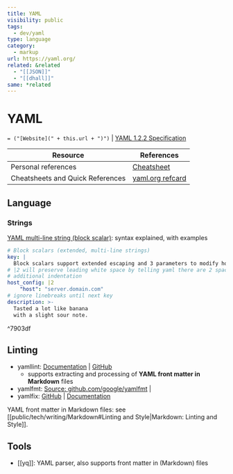 ```yaml
---
title: YAML
visibility: public
tags:
  - dev/yaml
type: language
category:
  - markup
url: https://yaml.org/
related: &related
  - "[[JSON]]"
  - "[[dhall]]"
same: *related
---
```

# YAML

`= ("[Website](" + this.url + ")")` | [YAML 1.2.2 Specification](https://yaml.org/spec/1.2.2/)

| Resource                         | References                                        |
| -------------------------------- | ------------------------------------------------- |
| Personal references              | [Cheatsheet](file://rsrc/yaml/reference.yaml)     |
| Cheatsheets and Quick References | [yaml.org refcard](https://yaml.org/refcard.html) |

## Language

### Strings

[YAML multi-line string (block scalar)][yaml-scalar]: syntax explained, with examples

```yaml
# Block scalars (extended, multi-line strings)
key: |
  Block scalars support extended escaping and 3 parameters to modify how white-space and newlines are treated.
# |2 will preserve leading white space by telling yaml there are 2 spaces of
# additional indentation
host_config: |2
    "host": "server.domain.com"
# ignore linebreaks until next key
description: >-
  Tasted a lot like banana
  with a slight sour note.
```
^7903df

## Linting

- yamllint: [Documentation](https://yamllint.readthedocs.io/en/stable/index.html) | [GitHub](https://github.com/adrienverge/yamllint)
    - supports extracting and processing of **YAML front matter in Markdown** files
- yamlfmt: [Source: github.com/google/yamlfmt](https://github.com/google/yamlfmt) |
- yamlfix: [GitHub](https://github.com/lyz-code/yamlfix) | [Documentation](https://lyz-code.github.io/yamlfix/)

YAML front matter in Markdown files: see [[public/tech/writing/Markdown#Linting and Style|Markdown: Linting and Style]].


## Tools

- [[yq]]: YAML parser, also supports front matter in (Markdown) files

[yaml-scalar]: <https://yaml-multiline.info/>
